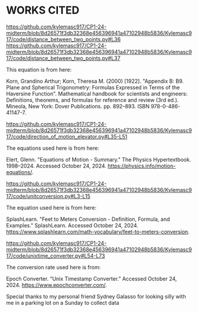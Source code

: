 # WORKS CITED #

<https://github.com/kylemasc917/CP1-24-midterm/blob/8d26571f3db32368e456396941a47102948b5836/Kylemasc917/code/distance_between_two_points.py#L36>
<https://github.com/kylemasc917/CP1-24-midterm/blob/8d26571f3db32368e456396941a47102948b5836/Kylemasc917/code/distance_between_two_points.py#L37>

This equation is from here:

 Korn, Grandino Arthur; Korn, Theresa M. (2000) [1922]. "Appendix B: B9. Plane and Spherical Trigonometry: Formulas Expressed in Terms of the Haversine Function". Mathematical handbook for scientists and engineers: Definitions, theorems, and formulas for reference and review (3rd ed.). Mineola, New York: Dover Publications. pp. 892–893. ISBN 978-0-486-41147-7.

<https://github.com/kylemasc917/CP1-24-midterm/blob/8d26571f3db32368e456396941a47102948b5836/Kylemasc917/code/direction_of_motion_elevator.py#L35-L51>

The equations used here is from here:

Elert, Glenn. "Equations of Motion - Summary." The Physics Hypertextbook. 1998–2024. Accessed October 24, 2024. <https://physics.info/motion-equations/>.

<https://github.com/kylemasc917/CP1-24-midterm/blob/8d26571f3db32368e456396941a47102948b5836/Kylemasc917/code/unitconversion.py#L3-L15>

The equation used here is from here:

SplashLearn. "Feet to Meters Conversion - Definition, Formula, and Examples." SplashLearn. Accessed October 24, 2024. <https://www.splashlearn.com/math-vocabulary/feet-to-meters-conversion>.

<https://github.com/kylemasc917/CP1-24-midterm/blob/8d26571f3db32368e456396941a47102948b5836/Kylemasc917/code/unixtime_converter.py#L54-L73>

The conversion rate used here is from:

Epoch Converter. “Unix Timestamp Converter.” Accessed October 24, 2024. <https://www.epochconverter.com/>.

Special thanks to my personal friend Sydney Galasso for looking silly with me in a parking lot on a Sunday to collect data

